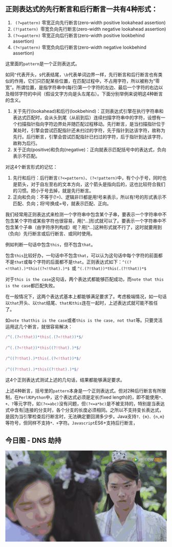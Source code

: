 ## 正则表达式的先行断言和后行断言一共有4种形式：

1. ` (?=pattern)` 零宽正向先行断言(zero-width positive lookahead assertion)
2.  `(?!pattern) `零宽负向先行断言(zero-width negative lookahead assertion)
3. `(?<=pattern)` 零宽正向后行断言(zero-width positive lookbehind assertion)
4. `(?<!pattern)` 零宽负向后行断言(zero-width negative lookbehind assertion)

这里面的`pattern`是一个正则表达式。

如同`^`代表开头，`$`代表结尾，`\b`代表单词边界一样，先行断言和后行断言也有类似的作用，它们只匹配某些位置，在匹配过程中，不占用字符，所以被称为“零宽”。所谓位置，是指字符串中(每行)第一个字符的左边、最后一个字符的右边以及相邻字符的中间（假设文字方向是头左尾右）。下面分别举例来说明这4种断言的含义。


1. 关于先行(lookahead)和后行(lookbehind)：正则表达式引擎在执行字符串和表达式匹配时，会从头到尾（从前到后）连续扫描字符串中的字符，设想有一个扫描指针指向字符边界处并随匹配过程移动。先行断言，是当扫描指针位于某处时，引擎会尝试匹配指针还未扫过的字符，先于指针到达该字符，故称为先行。后行断言，引擎会尝试匹配指针已扫过的字符，后于指针到达该字符，故称为后行。
2. 关于正向(positive)和负向(negative)：正向就表示匹配括号中的表达式，负向表示不匹配。

对这4个断言形式的记忆：

1. 先行和后行：后行断言`(?<=pattern)`、`(?<!pattern)`中，有个小于号，同时也是箭头，对于自左至右的文本方向，这个箭头是指向后的，这也比较符合我们的习惯。把小于号去掉，就是先行断言。
2. 正向和负向：不等于(!=)、逻辑非(!)都是用!号来表示，所以有!号的形式表示不匹配、负向；将!号换成=号，就表示匹配、正向。

我们经常用正则表达式来检测一个字符串中包含某个子串，要表示一个字符串中不包含某个字符或某些字符也很容易，用[^...]形式就可以了。要表示一个字符串中不包含某个子串（由字符序列构成）呢？用[^...]这种形式就不行了，这时就要用到（负向）先行断言或后行断言、或同时使用。

例如判断一句话中包含`this`，但不包含`that`。

包含`this`比较好办，一句话中不包含`that`，可以认为这句话中每个字符的前面都不是`that`或每个字符的后面都不是`that`。正则表达式如下：`^((?<!that).)*this((?<!that).)*$ `或 `^(.(?!that))*this(.(?!that))*$`

对于`this is the case`这句话，两个表达式都能够匹配成功，而`note that this is the case`都匹配失败。

在一般情况下，这两个表达式基本上都能够满足要求了。考虑极端情况，如一句话以`that`开头、以`that`结尾、`that和this`连在一起时，上述表达式就可能不胜任了。

如`note thatthis is the case`或者`this is the case, not that`等。只要灵活运用这几个断言，就很容易解决：

```js
/^(.(?<!that))*this(.(?<!that))*$/

/^(.(?<!that))*this((?!that).)*$/

/^((?!that).)*this(.(?<!that))*$/

/^((?!that).)*this((?!that).)*$/
```

这4个正则表达式测试上述的几句话，结果都能够满足要求。

上述4种断言，括号里的`pattern`本身是一个正则表达式。但对2种后行断言有所限制，在`Perl和Python`中，这个表达式必须是定长(fixed length)的，即不能使用`*、+、?`等元字符，如`(?<=abc)`没有问题，但`(?<=a*bc)`是不被支持的，特别是当表达式中含有|连接的分支时，各个分支的长度必须相同。之所以不支持变长表达式，是因为当引擎检查后行断言时，无法确定要回溯多少步。Java支持`?、{m}、{n,m}`等符号，但同样不支持`*、+`字符。`Javascript`ES6+支持后行断言，
## 今日图 - DNS 劫持
![16a96f4b64f0ad8a.gif](../../images/16a96f4b64f0ad8a.gif)

